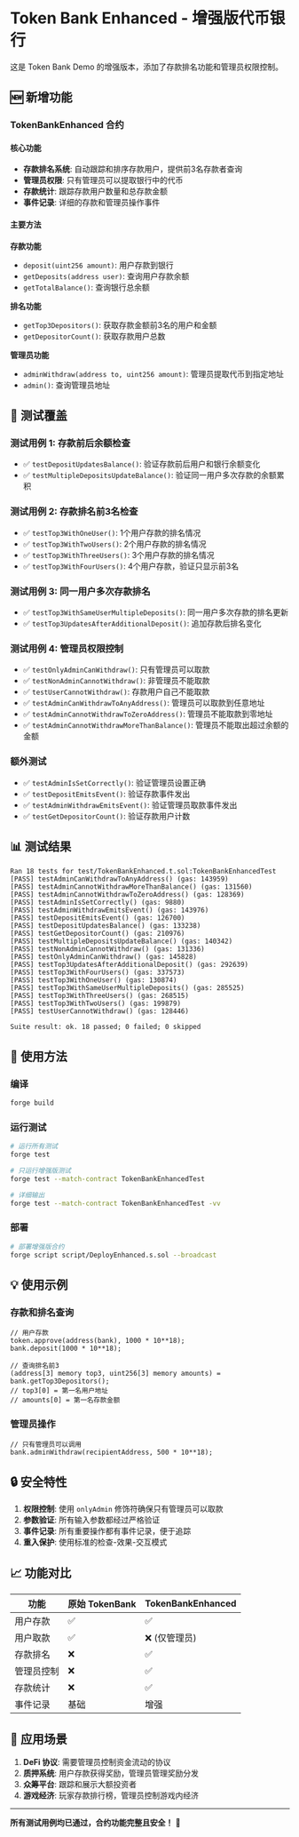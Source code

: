 # Token Bank Enhanced - 增强版代币银行

这是 Token Bank Demo 的增强版本，添加了存款排名功能和管理员权限控制。

## 🆕 新增功能

### TokenBankEnhanced 合约

#### 核心功能
- **存款排名系统**: 自动跟踪和排序存款用户，提供前3名存款者查询
- **管理员权限**: 只有管理员可以提取银行中的代币
- **存款统计**: 跟踪存款用户数量和总存款金额
- **事件记录**: 详细的存款和管理员操作事件

#### 主要方法

**存款功能**
- `deposit(uint256 amount)`: 用户存款到银行
- `getDeposits(address user)`: 查询用户存款余额
- `getTotalBalance()`: 查询银行总余额

**排名功能**
- `getTop3Depositors()`: 获取存款金额前3名的用户和金额
- `getDepositorCount()`: 获取存款用户总数

**管理员功能**
- `adminWithdraw(address to, uint256 amount)`: 管理员提取代币到指定地址
- `admin()`: 查询管理员地址

## 🧪 测试覆盖

### 测试用例 1: 存款前后余额检查
- ✅ `testDepositUpdatesBalance()`: 验证存款前后用户和银行余额变化
- ✅ `testMultipleDepositsUpdateBalance()`: 验证同一用户多次存款的余额累积

### 测试用例 2: 存款排名前3名检查
- ✅ `testTop3WithOneUser()`: 1个用户存款的排名情况
- ✅ `testTop3WithTwoUsers()`: 2个用户存款的排名情况  
- ✅ `testTop3WithThreeUsers()`: 3个用户存款的排名情况
- ✅ `testTop3WithFourUsers()`: 4个用户存款，验证只显示前3名

### 测试用例 3: 同一用户多次存款排名
- ✅ `testTop3WithSameUserMultipleDeposits()`: 同一用户多次存款的排名更新
- ✅ `testTop3UpdatesAfterAdditionalDeposit()`: 追加存款后排名变化

### 测试用例 4: 管理员权限控制
- ✅ `testOnlyAdminCanWithdraw()`: 只有管理员可以取款
- ✅ `testNonAdminCannotWithdraw()`: 非管理员不能取款
- ✅ `testUserCannotWithdraw()`: 存款用户自己不能取款
- ✅ `testAdminCanWithdrawToAnyAddress()`: 管理员可以取款到任意地址
- ✅ `testAdminCannotWithdrawToZeroAddress()`: 管理员不能取款到零地址
- ✅ `testAdminCannotWithdrawMoreThanBalance()`: 管理员不能取出超过余额的金额

### 额外测试
- ✅ `testAdminIsSetCorrectly()`: 验证管理员设置正确
- ✅ `testDepositEmitsEvent()`: 验证存款事件发出
- ✅ `testAdminWithdrawEmitsEvent()`: 验证管理员取款事件发出
- ✅ `testGetDepositorCount()`: 验证存款用户计数

## 📊 测试结果

```
Ran 18 tests for test/TokenBankEnhanced.t.sol:TokenBankEnhancedTest
[PASS] testAdminCanWithdrawToAnyAddress() (gas: 143959)
[PASS] testAdminCannotWithdrawMoreThanBalance() (gas: 131560)
[PASS] testAdminCannotWithdrawToZeroAddress() (gas: 128369)
[PASS] testAdminIsSetCorrectly() (gas: 9880)
[PASS] testAdminWithdrawEmitsEvent() (gas: 143976)
[PASS] testDepositEmitsEvent() (gas: 126700)
[PASS] testDepositUpdatesBalance() (gas: 133238)
[PASS] testGetDepositorCount() (gas: 210976)
[PASS] testMultipleDepositsUpdateBalance() (gas: 140342)
[PASS] testNonAdminCannotWithdraw() (gas: 131336)
[PASS] testOnlyAdminCanWithdraw() (gas: 145828)
[PASS] testTop3UpdatesAfterAdditionalDeposit() (gas: 292639)
[PASS] testTop3WithFourUsers() (gas: 337573)
[PASS] testTop3WithOneUser() (gas: 130874)
[PASS] testTop3WithSameUserMultipleDeposits() (gas: 285525)
[PASS] testTop3WithThreeUsers() (gas: 268515)
[PASS] testTop3WithTwoUsers() (gas: 199879)
[PASS] testUserCannotWithdraw() (gas: 128446)

Suite result: ok. 18 passed; 0 failed; 0 skipped
```

## 🚀 使用方法

### 编译
```bash
forge build
```

### 运行测试
```bash
# 运行所有测试
forge test

# 只运行增强版测试
forge test --match-contract TokenBankEnhancedTest

# 详细输出
forge test --match-contract TokenBankEnhancedTest -vv
```

### 部署
```bash
# 部署增强版合约
forge script script/DeployEnhanced.s.sol --broadcast
```

## 💡 使用示例

### 存款和排名查询
```solidity
// 用户存款
token.approve(address(bank), 1000 * 10**18);
bank.deposit(1000 * 10**18);

// 查询排名前3
(address[3] memory top3, uint256[3] memory amounts) = bank.getTop3Depositors();
// top3[0] = 第一名用户地址
// amounts[0] = 第一名存款金额
```

### 管理员操作
```solidity
// 只有管理员可以调用
bank.adminWithdraw(recipientAddress, 500 * 10**18);
```

## 🔒 安全特性

1. **权限控制**: 使用 `onlyAdmin` 修饰符确保只有管理员可以取款
2. **参数验证**: 所有输入参数都经过严格验证
3. **事件记录**: 所有重要操作都有事件记录，便于追踪
4. **重入保护**: 使用标准的检查-效果-交互模式

## 📈 功能对比

| 功能 | 原始 TokenBank | TokenBankEnhanced |
|------|----------------|-------------------|
| 用户存款 | ✅ | ✅ |
| 用户取款 | ✅ | ❌ (仅管理员) |
| 存款排名 | ❌ | ✅ |
| 管理员控制 | ❌ | ✅ |
| 存款统计 | ❌ | ✅ |
| 事件记录 | 基础 | 增强 |

## 🎯 应用场景

1. **DeFi 协议**: 需要管理员控制资金流动的协议
2. **质押系统**: 用户存款获得奖励，管理员管理奖励分发
3. **众筹平台**: 跟踪和展示大额投资者
4. **游戏经济**: 玩家存款排行榜，管理员控制游戏内经济

---

**所有测试用例均已通过，合约功能完整且安全！** 🎉
